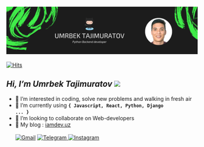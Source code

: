 <img src="https://github.com/Umrbek-Xudayorovich-Tajimuratov/Umrbek-Xudayorovich-Tajimuratov/blob/main/myself%20banner.png" alt='umrbek banner'/> <br> <br>
[![Hits](https://hits.sh/github.com/Umrbek-Xudayorovich-Tajimuratov.svg?style=flat-square&label=Profile%20views)](https://hits.sh/github.com/Umrbek-Xudayorovich-Tajimuratov/)  
## <i> Hi, I’m Umrbek Tajimuratov </i> <img src="https://media.giphy.com/media/hvRJCLFzcasrR4ia7z/giphy.gif" width="27px" />
- 👀 I’m interested in coding, solve new problems and walking in fresh air
- 🌱 I’m currently using <code><b>{ Javascript, React, Python, Django ... }</b></code>
- 💞️ I’m looking to collaborate on Web-developers
- 📝 My blog : <a target="_blank" href="http://iamdev.uz/">iamdev.uz</a>
<br><br>
<a href="mailto:umrbek.xudayorovich@gmail.com">![Gmail](https://img.shields.io/badge/Gmail-D14836?style=for-the-badge&logo=gmail&logoColor=white)</a> <a href="https://t.me/DBMUmrbek">![Telegram](https://img.shields.io/badge/Telegram-2CA5E0?style=for-the-badge&logo=telegram&logoColor=white) </a><a href="https://www.instagram.com/umrbek.tajimuratov/">![Instagram](https://img.shields.io/badge/Instagram-%23E4405F.svg?style=for-the-badge&logo=Instagram&logoColor=white) </a>
<br><br>

<!---
Umrbek-Xudayorovich-Tajimuratov/Umrbek-Xudayorovich-Tajimuratov is a ✨ special ✨ repository because its `README.md` (this file) appears on your GitHub profile.
You can click the Preview link to take a look at your changes.
--->
